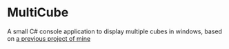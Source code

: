 # MultiCube
A small C# console application to display multiple cubes in windows, based on <a href="https://github.com/filthycoding/RotatingCube">a previous project of mine</a>